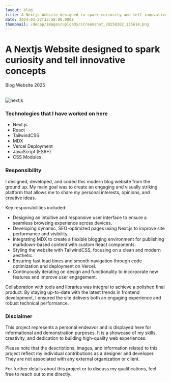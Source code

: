 ```yaml
---
layout: blog
title: A Nextjs Website designed to spark curiosity and tell innovative concepts
date: 2024-03-22T13:58:00.000Z
thumbnail: /decap/images/uploads/screenshot_20250102_135614.png
---
```

# A Nextjs Website designed to spark curiosity and tell innovative concepts

<i class="bx bxs-purchase-tag"></i> Blog Website <i class="bx bxs-time"></i> 2025<br>
<br>

![nextjs](/image-nextjs.png)

### Technologies that I have worked on here

- Next.js
- React
- TailwindCSS
- MDX
- Vercel Deployment
- JavaScript (ES6+)
- CSS Modules

### Responsibility

I designed, developed, and coded this modern blog website from the ground up. My main goal was to create an engaging and visually striking platform that allows me to share my personal interests, opinions, and creative ideas.

Key responsibilities included:

- Designing an intuitive and responsive user interface to ensure a seamless browsing experience across devices.
- Developing dynamic, SEO-optimized pages using Next.js to improve site performance and visibility.
- Integrating MDX to create a flexible blogging environment for publishing markdown-based content with custom React components.
- Styling the website with TailwindCSS, focusing on a clean and modern aesthetic.
- Ensuring fast load times and smooth navigation through code optimization and deployment on Vercel.
- Continuously iterating on design and functionality to incorporate new features and improve user engagement.

Collaboration with tools and libraries was integral to achieve a polished final product. By staying up-to-date with the latest trends in frontend development, I ensured the site delivers both an engaging experience and robust technical performance.

### Disclaimer

This project represents a personal endeavor and is displayed here for informational and demonstration purposes. It is a showcase of my skills, creativity, and dedication to building high-quality web experiences.

Please note that the descriptions, images, and information related to this project reflect my individual contributions as a designer and developer. They are not associated with any external organization or client.

For further details about this project or to discuss my qualifications, feel free to reach out to me directly.

